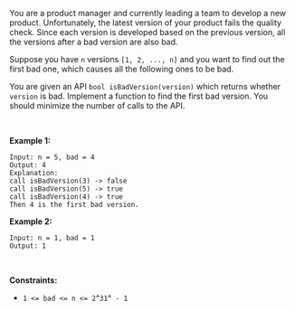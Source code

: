 You are a product manager and currently leading a team to develop a new
product. Unfortunately, the latest version of your product fails the
quality check. Since each version is developed based on the previous
version, all the versions after a bad version are also bad.

Suppose you have `n` versions `[1, 2, ..., n]` and you want to find out
the first bad one, which causes all the following ones to be bad.

You are given an API `bool isBadVersion(version)` which returns whether
`version` is bad. Implement a function to find the first bad version.
You should minimize the number of calls to the API.

 

**Example 1:**

    Input: n = 5, bad = 4
    Output: 4
    Explanation:
    call isBadVersion(3) -> false
    call isBadVersion(5) -> true
    call isBadVersion(4) -> true
    Then 4 is the first bad version.

**Example 2:**

    Input: n = 1, bad = 1
    Output: 1

 

**Constraints:**

-   `1 <= bad <= n <= 2`^`31`^` - 1`
